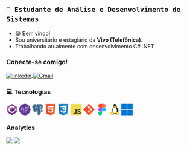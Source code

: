## ` 🔭 Estudante de Análise e Desenvolvimento de Sistemas `
- 😁 Bem vindo!
- Sou universitário e estagiário da **Vivo (Telefônica)**.
- Trabalhando atualmente com desenvolvimento C# .NET

### Conecte-se comigo!
<a href="www.linkedin.com/in/joaoliveira-dev" target="_blank">
  <img align="center" src="https://img.shields.io/badge/LinkedIn-0077B5?style=for-the-badge&logo=linkedin&logoColor=white" alt="linkedin"/>
</a>

<a href="mailto:dev.joaoliveira@gmail.com" target="_blank">
  <img align="center" src="https://img.shields.io/badge/Gmail-D14836?style=for-the-badge&logo=gmail&logoColor=white" alt="Gmail"/>
</a>
  

### 💻 Tecnologias
<div>
  <img align="center" alt="C#" width="30" src="https://github.com/devicons/devicon/blob/v2.16.0/icons/csharp/csharp-original.svg"/>
  <img align="center" alt="DotNetCore" width="30" src="https://github.com/devicons/devicon/blob/v2.16.0/icons/dotnetcore/dotnetcore-original.svg"/>
  <img align="center" alt="PostgreSQL" width="30" src="https://github.com/devicons/devicon/blob/v2.16.0/icons/postgresql/postgresql-original.svg"/>
  <img align="center" alt="HTML" width="30" src="https://github.com/devicons/devicon/blob/v2.16.0/icons/html5/html5-original.svg"/>
  <img align="center" alt="CSS" width="30" src="https://github.com/devicons/devicon/blob/v2.16.0/icons/css3/css3-original.svg"/>
  <img align="center" alt="JavaScript" width="30" src="https://github.com/devicons/devicon/blob/v2.16.0/icons/javascript/javascript-original.svg"/>
  <img align="center" alt="Git" width="30" src="https://github.com/devicons/devicon/blob/v2.16.0/icons/git/git-original.svg"/>
  <img align="center" alt="Figma" width="30" src="https://github.com/devicons/devicon/blob/v2.16.0/icons/figma/figma-original.svg"/>
  <img align="center" alt="Linux" width="30" src="https://github.com/devicons/devicon/blob/v2.16.0/icons/linux/linux-original.svg"/>
  <img align="center" alt="Windows" width="30" src="https://github.com/devicons/devicon/blob/v2.16.0/icons/windows11/windows11-original.svg"/>
</div>
  
  
 ### Analytics
<div>
  <img height="150em" src="https://github-readme-stats.vercel.app/api?username=devjoliveira&show_icons=true&theme=dark&include_all_commits=true&count_private=true">
  <img height="150em" src="https://github-readme-stats.vercel.app/api/top-langs/?username=devjoliveira&layout=compact&langs_count=5&theme=dark">
 </div> 

